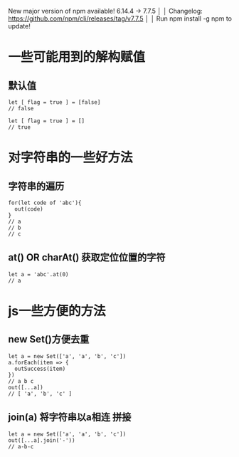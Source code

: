 New major version of npm available! 6.14.4 → 7.7.5       │
   │   Changelog: https://github.com/npm/cli/releases/tag/v7.7.5   │
   │               Run npm install -g npm to update!  

# 一些可能用到的解构赋值
## 默认值
```
let [ flag = true ] = [false]
// false

let [ flag = true ] = []
// true
```

#  对字符串的一些好方法
## 字符串的遍历
```
for(let code of 'abc'){
  out(code)
}
// a
// b
// c
```
## at()  OR  charAt() 获取定位位置的字符
```
let a = 'abc'.at(0)
// a
```




# js一些方便的方法
## new Set()方便去重
```
let a = new Set(['a', 'a', 'b', 'c'])
a.forEach(item => {
  outSuccess(item)
})
// a b c
out([...a])
// [ 'a', 'b', 'c' ]
```
## join(a) 将字符串以a相连 拼接
```
let a = new Set(['a', 'a', 'b', 'c'])
out([...a].join('-'))
// a-b-c
```
